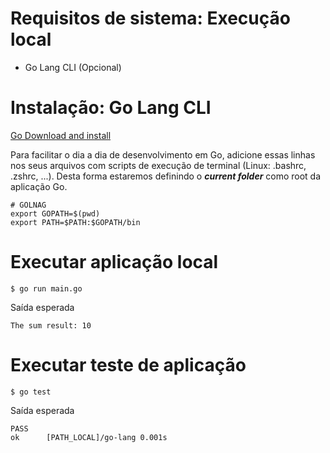 # Requisitos de sistema: Execução local

- Go Lang CLI (Opcional)

# Instalação: Go Lang CLI

[Go Download and install](https://golang.org/doc/install)

Para facilitar o dia a dia de desenvolvimento em Go, adicione essas linhas nos seus arquivos com scripts de execução de terminal (Linux: .bashrc, .zshrc, ...). Desta forma estaremos definindo o ***current folder*** como root da aplicação Go.

```
# GOLNAG
export GOPATH=$(pwd)
export PATH=$PATH:$GOPATH/bin
``` 

# Executar aplicação local
```
$ go run main.go
```
Saída esperada
```
The sum result: 10
```

# Executar teste de aplicação
```
$ go test
```
Saída esperada
```
PASS
ok      [PATH_LOCAL]/go-lang 0.001s
```
